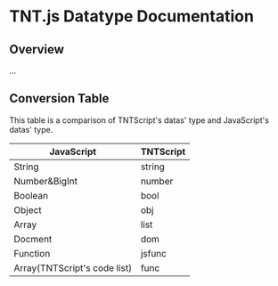 # TNT.js Datatype Documentation
## Overview
...
## Conversion Table
This table is a comparison of TNTScript's datas' type and JavaScript's datas' type.

|JavaScript|TNTScript|
|-|-|
|String|string|
|Number&BigInt|number|
|Boolean|bool|
|Object|obj|
|Array|list|
|Docment|dom|
|Function|jsfunc|
|Array(TNTScript's code list)|func|